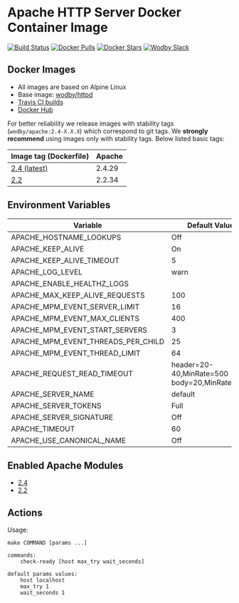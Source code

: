 # Apache HTTP Server Docker Container Image

[![Build Status](https://travis-ci.org/wodby/apache.svg?branch=master)](https://travis-ci.org/wodby/apache)
[![Docker Pulls](https://img.shields.io/docker/pulls/wodby/apache.svg)](https://hub.docker.com/r/wodby/apache)
[![Docker Stars](https://img.shields.io/docker/stars/wodby/apache.svg)](https://hub.docker.com/r/wodby/apache)
[![Wodby Slack](http://slack.wodby.com/badge.svg)](http://slack.wodby.com)

## Docker Images

* All images are based on Alpine Linux
* Base image: [wodby/httpd](https://github.com/wodby/httpd)
* [Travis CI builds](https://travis-ci.org/wodby/apache) 
* [Docker Hub](https://hub.docker.com/r/wodby/apache) 

For better reliability we release images with stability tags (`wodby/apache:2.4-X.X.X`) which correspond to git tags. We **strongly recommend** using images only with stability tags. Below listed basic tags:

| Image tag (Dockerfile)                                                 | Apache |
| ---------------------------------------------------------------------- | ------ |
| [2.4 (latest)](https://github.com/wodby/apache/tree/master/Dockerfile) | 2.4.29 |
| [2.2](https://github.com/wodby/apache/tree/master/Dockerfile)          | 2.2.34 |

## Environment Variables 

| Variable                           | Default Value                                | Description |
| ---------------------------------- | -------------------------------------------- | ----------- |
| APACHE_HOSTNAME_LOOKUPS            | Off                                          |             |
| APACHE_KEEP_ALIVE                  | On                                           |             |
| APACHE_KEEP_ALIVE_TIMEOUT          | 5                                            |             |
| APACHE_LOG_LEVEL                   | warn                                         |             |
| APACHE_ENABLE_HEALTHZ_LOGS         |                                              |             |
| APACHE_MAX_KEEP_ALIVE_REQUESTS     | 100                                          |             |
| APACHE_MPM_EVENT_SERVER_LIMIT      | 16                                           |             |
| APACHE_MPM_EVENT_MAX_CLIENTS       | 400                                          |             |
| APACHE_MPM_EVENT_START_SERVERS     | 3                                            |             |
| APACHE_MPM_EVENT_THREADS_PER_CHILD | 25                                           |             |
| APACHE_MPM_EVENT_THREAD_LIMIT      | 64                                           |             |
| APACHE_REQUEST_READ_TIMEOUT        | header=20-40,MinRate=500 body=20,MinRate=500 |             |
| APACHE_SERVER_NAME                 | default                                      |             |
| APACHE_SERVER_TOKENS               | Full                                         |             |
| APACHE_SERVER_SIGNATURE            | Off                                          |             |
| APACHE_TIMEOUT                     | 60                                           |             |
| APACHE_USE_CANONICAL_NAME          | Off                                          |             |

## Enabled Apache Modules

* [2.4](https://raw.githubusercontent.com/wodby/apache/master/tests/apache_modules_2.4)
* [2.2](https://raw.githubusercontent.com/wodby/apache/master/tests/apache_modules_2.2)

## Actions

Usage:
```
make COMMAND [params ...]

commands:
    check-ready [host max_try wait_seconds]
 
default params values:
    host localhost
    max_try 1
    wait_seconds 1
```
